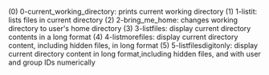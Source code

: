 (0) 0-current_working_directory: prints current working directory
(1) 1-listit: lists files in current directory
(2) 2-bring_me_home: changes working directory to user's home directory
(3) 3-listfiles: display current directory contents in a long format
(4) 4-listmorefiles: display current directory content, including hidden files, in long format
(5) 5-listfilesdigitonly: display current directory content in long format,including hidden files, and with user and group IDs numerically
